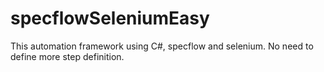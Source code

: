 # specflowSeleniumEasy
This automation framework using C#, specflow and selenium. No need to define more step definition.

